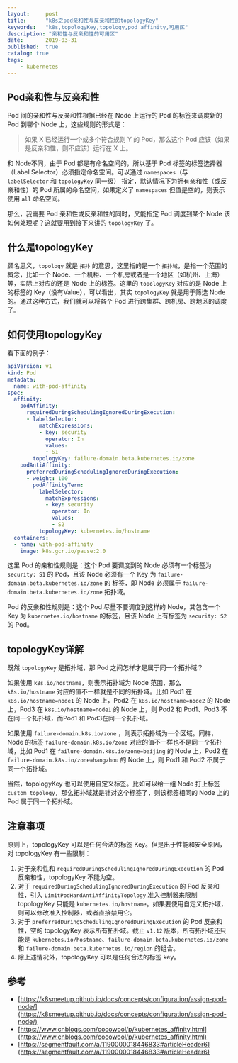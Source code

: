 ```yaml
---
layout:     post
title:      "k8s之pod亲和性与反亲和性的topologyKey"
keywords:   "k8s,topologyKey,topology,pod affinity,可用区" 
description: "亲和性与反亲和性的可用区"
date:       2019-03-31
published:  true 
catalog: true
tags:
    - kubernetes 
---
```


## Pod亲和性与反亲和性
Pod 间的亲和性与反亲和性根据已经在 Node 上运行的 Pod 的标签来调度新的 Pod 到哪个 Node 上，这些规则的形式是：

> 如果 X 已经运行一个或多个符合规则 Y 的 Pod，那么这个 Pod 应该（如果是反亲和性，则不应该）运行在 X 上。

和 Node不同，由于 Pod 都是有命名空间的，所以基于 Pod 标签的标签选择器（Label Selector）必须指定命名空间。可以通过 `namespaces`（与 `labelSelector` 和 `topologyKey` 同一级） 指定，默认情况下为拥有亲和性（或反亲和性）的 Pod 所属的命名空间，如果定义了 `namespaces` 但值是空的，则表示使用 `all` 命名空间。

那么，我需要 Pod 亲和性或反亲和性的同时，又能指定 Pod 调度到某个 Node 该如何处理呢？这就要用到接下来讲的 `topologyKey` 了。

## 什么是topologyKey
顾名思义，`topology` 就是 `拓扑` 的意思，这里指的是一个 `拓扑域`，是指一个范围的概念，比如一个 Node、一个机柜、一个机房或者是一个地区（如杭州、上海）等，实际上对应的还是 Node 上的标签。这里的 `topologyKey` 对应的是 Node 上的标签的 Key（没有Value），可以看出，其实 `topologyKey` 就是用于筛选 Node 的。通过这种方式，我们就可以将各个 Pod 进行跨集群、跨机房、跨地区的调度了。

## 如何使用topologyKey
看下面的例子：
```yaml
apiVersion: v1
kind: Pod
metadata:
  name: with-pod-affinity
spec:
  affinity:
    podAffinity:
      requiredDuringSchedulingIgnoredDuringExecution:
      - labelSelector:
          matchExpressions:
          - key: security
            operator: In
            values:
            - S1
        topologyKey: failure-domain.beta.kubernetes.io/zone
    podAntiAffinity:
      preferredDuringSchedulingIgnoredDuringExecution:
      - weight: 100
        podAffinityTerm:
          labelSelector:
            matchExpressions:
            - key: security
              operator: In
              values:
              - S2
          topologyKey: kubernetes.io/hostname
  containers:
  - name: with-pod-affinity
    image: k8s.gcr.io/pause:2.0
```

这里 Pod 的亲和性规则是：这个 Pod 要调度到的 Node 必须有一个标签为 `security: S1` 的 Pod，且该 Node 必须有一个 Key 为 `failure-domain.beta.kubernetes.io/zone`  的 标签，即 Node 必须属于 `failure-domain.beta.kubernetes.io/zone` 拓扑域。

Pod 的反亲和性规则是：这个 Pod 尽量不要调度到这样的 Node，其包含一个 Key 为 `kubernetes.io/hostname` 的标签，且该 Node 上有标签为 `security: S2` 的 Pod。


## topologyKey详解
既然 `topologyKey` 是拓扑域，那 Pod 之间怎样才是属于同一个拓扑域？

如果使用 `k8s.io/hostname`，则表示拓扑域为 Node 范围，那么 `k8s.io/hostname` 对应的值不一样就是不同的拓扑域。比如 Pod1 在 `k8s.io/hostname=node1` 的 Node 上，Pod2 在 `k8s.io/hostname=node2` 的 Node 上，Pod3 在 `k8s.io/hostname=node1` 的 Node 上，则 Pod2 和 Pod1、Pod3 不在同一个拓扑域，而Pod1 和 Pod3在同一个拓扑域。

如果使用 `failure-domain.k8s.io/zone` ，则表示拓扑域为一个区域。同样，Node 的标签 `failure-domain.k8s.io/zone` 对应的值不一样也不是同一个拓扑域，比如 Pod1 在 `failure-domain.k8s.io/zone=beijing` 的 Node 上，Pod2 在 `failure-domain.k8s.io/zone=hangzhou` 的 Node 上，则 Pod1 和 Pod2 不属于同一个拓扑域。

当然，topologyKey 也可以使用自定义标签。比如可以给一组 Node 打上标签 `custom_topology`，那么拓扑域就是针对这个标签了，则该标签相同的 Node 上的 Pod 属于同一个拓扑域。


## 注意事项
原则上，topologyKey 可以是任何合法的标签 Key。但是出于性能和安全原因，对 topologyKey 有一些限制：

1. 对于亲和性和 `requiredDuringSchedulingIgnoredDuringExecution` 的 Pod 反亲和性，topologyKey 不能为空。
2. 对于 `requiredDuringSchedulingIgnoredDuringExecution` 的 Pod 反亲和性，引入 `LimitPodHardAntiAffinityTopology` 准入控制器来限制 topologyKey 只能是 `kubernetes.io/hostname`。如果要使用自定义拓扑域，则可以修改准入控制器，或者直接禁用它。
3. 对于 `preferredDuringSchedulingIgnoredDuringExecution` 的 Pod 反亲和性，空的 topologyKey 表示所有拓扑域。截止 `v1.12` 版本，所有拓扑域还只能是 `kubernetes.io/hostname`、`failure-domain.beta.kubernetes.io/zone` 和 `failure-domain.beta.kubernetes.io/region` 的组合。
4. 除上述情况外，topologyKey 可以是任何合法的标签 key。


## 参考
* [https://k8smeetup.github.io/docs/concepts/configuration/assign-pod-node/](https://k8smeetup.github.io/docs/concepts/configuration/assign-pod-node/)
* [https://www.cnblogs.com/cocowool/p/kubernetes_affinity.html](https://www.cnblogs.com/cocowool/p/kubernetes_affinity.html)
* [https://segmentfault.com/a/1190000018446833#articleHeader6](https://segmentfault.com/a/1190000018446833#articleHeader6)

